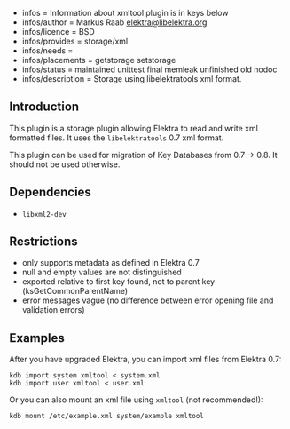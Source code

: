 - infos = Information about xmltool plugin is in keys below
- infos/author = Markus Raab <elektra@libelektra.org>
- infos/licence = BSD
- infos/provides = storage/xml
- infos/needs = 
- infos/placements = getstorage setstorage
- infos/status = maintained unittest final memleak unfinished old nodoc
- infos/description = Storage using libelektratools xml format.

## Introduction ##

This plugin is a storage plugin allowing Elektra to read and write xml
formatted files. It uses the `libelektratools` 0.7 xml format.

This plugin can be used for migration of Key Databases
from 0.7 -> 0.8. It should not be used otherwise.

## Dependencies ##

- `libxml2-dev`

## Restrictions ##

- only supports metadata as defined in Elektra 0.7
- null and empty values are not distinguished
- exported relative to first key found, not to parent key (ksGetCommonParentName)
- error messages vague (no difference between error opening file and validation errors)

## Examples ##

After you have upgraded Elektra, you can import xml files from Elektra 0.7:

    kdb import system xmltool < system.xml
    kdb import user xmltool < user.xml

Or you can also mount an xml file using `xmltool` (not recommended!):

    kdb mount /etc/example.xml system/example xmltool
